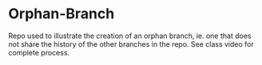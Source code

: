 # Orphan-Branch
Repo used to illustrate the creation of an orphan branch, ie. one that does not share the history of the other branches in the repo.  See class video for complete process.
